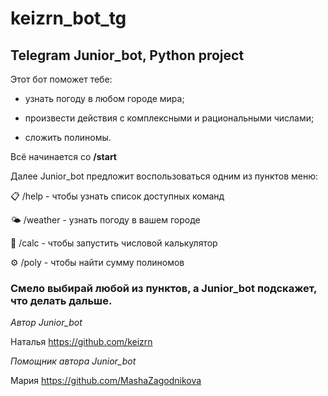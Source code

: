 # keizrn_bot_tg
## Telegram Junior_bot, Python project
Этот бот поможет тебе:

- узнать погоду в любом городе мира;

- произвести действия с комплексными и рациональными числами;

- сложить полиномы.

Всё начинается со **/start**

Далее Junior_bot предложит воспользоваться одним из пунктов меню:

📋 /help - чтобы узнать список доступных команд

🌤 /weather - узнать погоду в вашем городе

🧮 /calc - чтобы запустить числовой калькулятор

⚙️ /poly - чтобы найти сумму полиномов


### Смело выбирай любой из пунктов, а Junior_bot подскажет, что делать дальше.




*Автор Junior_bot*

  Наталья https://github.com/keizrn

*Помощник автора Junior_bot*

  Мария https://github.com/MashaZagodnikova


